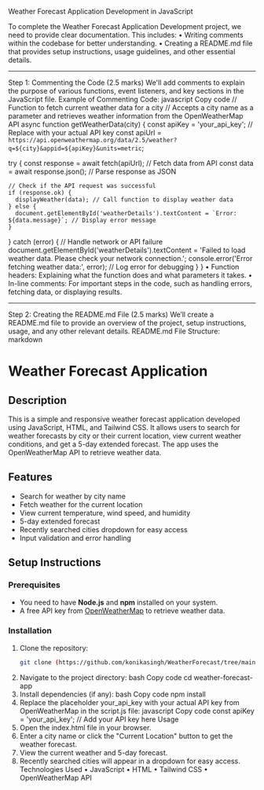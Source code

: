 Weather Forecast Application Development in JavaScript

To complete the Weather Forecast Application Development project, we need to provide clear documentation. This includes:
•	Writing comments within the codebase for better understanding.
•	Creating a README.md file that provides setup instructions, usage guidelines, and other essential details.
________________________________________
Step 1: Commenting the Code (2.5 marks)
We'll add comments to explain the purpose of various functions, event listeners, and key sections in the JavaScript file.
Example of Commenting Code:
javascript
Copy code
// Function to fetch current weather data for a city
// Accepts a city name as a parameter and retrieves weather information from the OpenWeatherMap API
async function getWeatherData(city) {
  const apiKey = 'your_api_key'; // Replace with your actual API key
  const apiUrl = `https://api.openweathermap.org/data/2.5/weather?q=${city}&appid=${apiKey}&units=metric`;

  try {
    const response = await fetch(apiUrl); // Fetch data from API
    const data = await response.json(); // Parse response as JSON

    // Check if the API request was successful
    if (response.ok) {
      displayWeather(data); // Call function to display weather data
    } else {
      document.getElementById('weatherDetails').textContent = `Error: ${data.message}`; // Display error message
    }
  } catch (error) {
    // Handle network or API failure
    document.getElementById('weatherDetails').textContent = 'Failed to load weather data. Please check your network connection.';
    console.error('Error fetching weather data:', error); // Log error for debugging
  }
}
•	Function headers: Explaining what the function does and what parameters it takes.
•	In-line comments: For important steps in the code, such as handling errors, fetching data, or displaying results.
________________________________________
Step 2: Creating the README.md File (2.5 marks)
We’ll create a README.md file to provide an overview of the project, setup instructions, usage, and any other relevant details.
README.md File Structure:
markdown
# Weather Forecast Application

## Description
This is a simple and responsive weather forecast application developed using JavaScript, HTML, and Tailwind CSS. It allows users to search for weather forecasts by city or their current location, view current weather conditions, and get a 5-day extended forecast. The app uses the OpenWeatherMap API to retrieve weather data.

## Features
- Search for weather by city name
- Fetch weather for the current location
- View current temperature, wind speed, and humidity
- 5-day extended forecast
- Recently searched cities dropdown for easy access
- Input validation and error handling

## Setup Instructions

### Prerequisites
- You need to have **Node.js** and **npm** installed on your system.
- A free API key from [OpenWeatherMap](https://openweathermap.org/api) to retrieve weather data.

### Installation
1. Clone the repository:
   ```bash
   git clone (https://github.com/konikasingh/WeatherForecast/tree/main)
2.	Navigate to the project directory:
bash
Copy code
cd weather-forecast-app
3.	Install dependencies (if any):
bash
Copy code
npm install
4.	Replace the placeholder your_api_key with your actual API key from OpenWeatherMap in the script.js file:
javascript
Copy code
const apiKey = 'your_api_key'; // Add your API key here
Usage
1.	Open the index.html file in your browser.
2.	Enter a city name or click the "Current Location" button to get the weather forecast.
3.	View the current weather and 5-day forecast.
4.	Recently searched cities will appear in a dropdown for easy access.
Technologies Used
•	JavaScript
•	HTML
•	Tailwind CSS
•	OpenWeatherMap API
